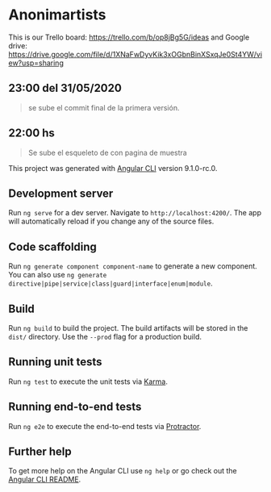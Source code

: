 # Anonimartists

This is our Trello board: https://trello.com/b/op8jBg5G/ideas
and Google drive: https://drive.google.com/file/d/1XNaFwDyvKik3xOGbnBinXSxqJe0St4YW/view?usp=sharing

## 23:00 del 31/05/2020
> se sube el commit final de la primera versión.

## 22:00 hs
> Se sube el esqueleto de con pagina de muestra

This project was generated with [Angular CLI](https://github.com/angular/angular-cli) version 9.1.0-rc.0.

## Development server

Run `ng serve` for a dev server. Navigate to `http://localhost:4200/`. The app will automatically reload if you change any of the source files.

## Code scaffolding

Run `ng generate component component-name` to generate a new component. You can also use `ng generate directive|pipe|service|class|guard|interface|enum|module`.

## Build

Run `ng build` to build the project. The build artifacts will be stored in the `dist/` directory. Use the `--prod` flag for a production build.

## Running unit tests

Run `ng test` to execute the unit tests via [Karma](https://karma-runner.github.io).

## Running end-to-end tests

Run `ng e2e` to execute the end-to-end tests via [Protractor](http://www.protractortest.org/).

## Further help

To get more help on the Angular CLI use `ng help` or go check out the [Angular CLI README](https://github.com/angular/angular-cli/blob/master/README.md).
